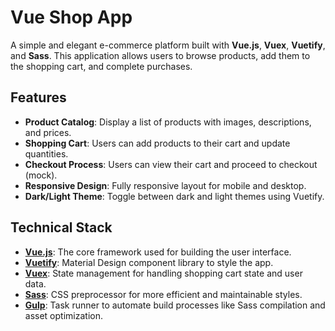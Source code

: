 # Vue Shop App

A simple and elegant e-commerce platform built with **Vue.js**, **Vuex**, **Vuetify**, and **Sass**. This application allows users to browse products, add them to the shopping cart, and complete purchases.

## Features

- **Product Catalog**: Display a list of products with images, descriptions, and prices.
- **Shopping Cart**: Users can add products to their cart and update quantities.
- **Checkout Process**: Users can view their cart and proceed to checkout (mock).
- **Responsive Design**: Fully responsive layout for mobile and desktop.
- **Dark/Light Theme**: Toggle between dark and light themes using Vuetify.

## Technical Stack

- **[Vue.js](https://vuejs.org/)**: The core framework used for building the user interface.
- **[Vuetify](https://vuetifyjs.com/)**: Material Design component library to style the app.
- **[Vuex](https://vuex.vuejs.org/)**: State management for handling shopping cart state and user data.
- **[Sass](https://sass-lang.com/)**: CSS preprocessor for more efficient and maintainable styles.
- **[Gulp](https://gulpjs.com/)**: Task runner to automate build processes like Sass compilation and asset optimization.


